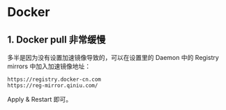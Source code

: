 # Docker 

## 1. Docker pull 非常缓慢

多半是因为没有设置加速镜像导致的，可以在设置里的 Daemon 中的 Registry mirrors 中加入加速镜像地址：

```
https://registry.docker-cn.com
https://reg-mirror.qiniu.com/
```
Apply & Restart 即可。


